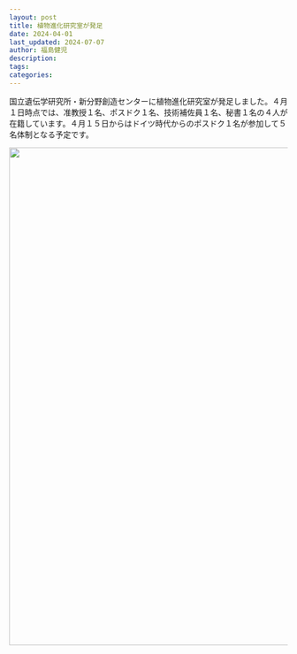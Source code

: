 ```yaml
---
layout: post
title: 植物進化研究室が発足
date: 2024-04-01
last_updated: 2024-07-07
author: 福島健児
description:
tags:
categories:
---
```


国立遺伝学研究所・新分野創造センターに植物進化研究室が発足しました。４月１日時点では、准教授１名、ポスドク１名、技術補佐員１名、秘書１名の４人が在籍しています。４月１５日からはドイツ時代からのポスドク１名が参加して５名体制となる予定です。

<div align="center">
    <img src="/assets/img/posts/20240401_041303483.MP.jpg" alt="" width="900"/>
</div>
<div style="margin-top: 30px;"></div>
